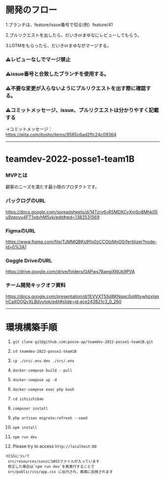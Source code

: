 # 開発のフロー
1.ブランチは、feature/issue番号で切る(例）feature/41
  
2.プルリクエストを出したら、だいきorまゆなにレビューしてもらう。

3.LGTMをもらったら、だいきorまゆながマージする。

### ⚠レビューなしでマージ禁止


### ⚠issue番号と合致したブランチを使用する。


### ⚠不要な変更が入らないようにプルリクエストを出す際に確認する。

### ⚠コミットメッセージ、issue、プルリクエストは分かりやすく記載する
→コミットメッセージ：https://qiita.com/itosho/items/9565c6ad2ffc24c09364



----





# teamdev-2022-posse1-team1B

### MVPとは
顧客のニーズを満たす最小限のプロダクトです。

### バックログのURL
https://docs.google.com/spreadsheets/d/14Tzry6vR5MDXCyXmSo8Mhk05u9zpoyu4FT1xdyhM5yk/edit#gid=1382531569

### FigmaのURL
https://www.figma.com/file/TJMMQBKs9Yp0zCCOIzMnO0/fertilizer?node-id=0%3A1

### Goggle DriveのURL
https://drive.google.com/drive/folders/0APws78aegjXNUk9PVA

### チーム開発キックオフ資料
https://docs.google.com/presentation/d/1EVVXT5Sd8KNqqcGqWtywhzxlgqhCaXOOQvXLBdvytok/edit#slide=id.gce243821c3_0_260

----


# 環境構築手順

1. `git clone git@github.com:posse-ap/teamdev-2022-posse1-team1B.git`

2. `cd teamdev-2022-posse1-team1B`

3. `cp ./src/.env.dev ./src/.env`

3. `docker-compose build --pull`

4. `docker-compose up -d`

5. `docker-compose exec php bash`

6. `cd ichiichiban`

7. `composer install`

8. `php artisan migrate:refresh --seed`

9. `npm install`

10. `npm run dev`

11. Please try to access `http://localhost:80`

```
※CSSについて
 src/resources/sassにSASSファイルが入っています
 修正した場合は`npm run dev`を再実行することで
 src/public/css/app.css に出力され、画面に反映されます
``` 
